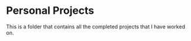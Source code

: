# Personal Projects

This is a folder that contains all the completed projects that I have worked on.
